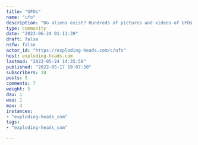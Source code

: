 ```yaml
---
title: "UFOs" 
name: "ufo"
description: "Do aliens exist? Hundreds of pictures and videos of UFOs are taken every year and enthusiasts believe many of them could be proof or even a hidden conspiracy. "
type: community
date: "2023-06-24 01:13:39"
draft: false
nsfw: false
actor_id: "https://exploding-heads.com/c/ufo"
host: exploding-heads.com
lastmod: "2022-05-24 14:35:50"
published: "2022-05-17 19:07:50"
subscribers: 18
posts: 5
comments: 7
weight: 5
dau: 1
wau: 1
mau: 4
instances:
- "exploding-heads_com"
tags: 
- "exploding-heads_com"

---
```

